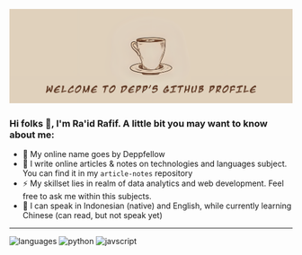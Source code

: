 <!--
**deppfellow/deppfellow** is a ✨ _special_ ✨ repository because its `README.md` (this file) appears on your GitHub profile.

Here are some ideas to get you started:

- 🔭 I’m currently working on ...
- 🌱 I’m currently learning ...
- 👯 I’m looking to collaborate on ...
- 🤔 I’m looking for help with ...
- 💬 Ask me about ...
- 📫 How to reach me: ...
- 😄 Pronouns: ...
- ⚡ Fun fact: ...
-->

![Banner](https://github.com/deppfellow/deppfellow/blob/d9be809caa5eaa00f950cd03cd46d0bf08b4714f/asset/header.png)

### Hi folks 👋, I'm Ra'id Rafif. A little bit you may want to know about me:
- 🔭 My online name goes by Deppfellow
- 🌱 I write online articles & notes on technologies and languages subject. You can find it in my `article-notes` repository
- ⚡ My skillset lies in realm of data analytics and web development. Feel free to ask me within this subjects.
- 👯 I can speak in Indonesian (native) and English, while currently learning Chinese (can read, but not speak yet)

---
![languages](https://img.shields.io/static/v1?label=&message=languages:&color=111&style=flat-square)
![python](https://img.shields.io/static/v1?logo=python&label=&message=python&color=36465D&logoColor=AAA&style=flat-square&link=)
![javscript](https://img.shields.io/static/v1?logo=javascript&label=&message=javscript&color=36465D&logoColor=AAA&style=flat-square&link=)
